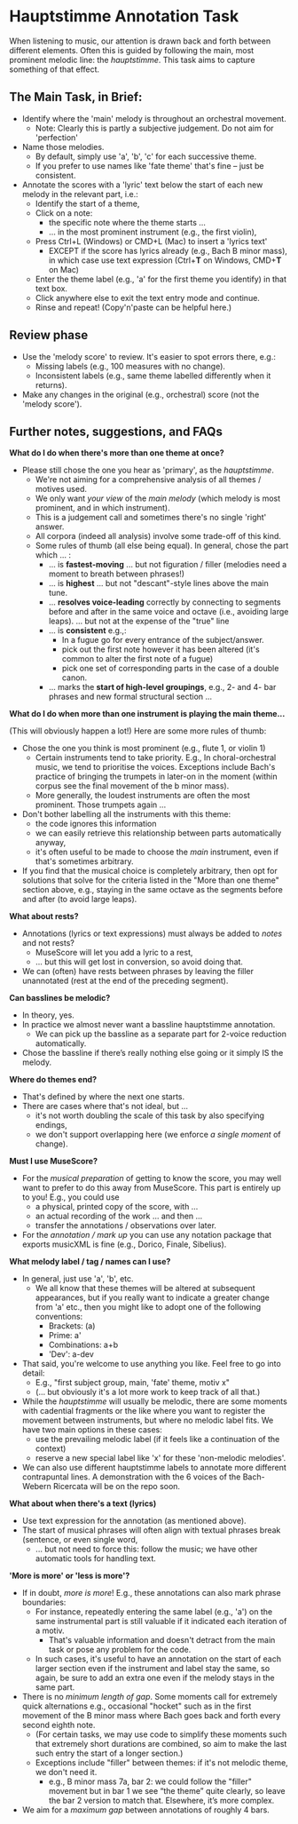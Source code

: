 # Hauptstimme Annotation Task

When listening to music, our attention is drawn back and forth between different elements.
Often this is guided by following the main, most prominent melodic line: the _hauptstimme_.
This task aims to capture something of that effect.


## The Main Task, in Brief:

- Identify where the 'main' melody is throughout an orchestral movement.
  - Note: Clearly this is partly a subjective judgement. Do not aim for 'perfection'
- Name those melodies.
  - By default, simply use 'a', 'b', 'c' for each successive theme.
  - If you prefer to use names like 'fate theme' that's fine – just be consistent.
- Annotate the scores with a 'lyric' text below the start of each new melody in the relevant part, i.e.:
  - Identify the start of a theme,
  - Click on a note:
    - the specific note where the theme starts …
    - … in the most prominent instrument (e.g., the first violin),
  - Press Ctrl+L (Windows) or CMD+L (Mac) to insert a 'lyrics text'
    - EXCEPT if the score has lyrics already (e.g., Bach B minor mass), in which case use text expression (Ctrl+**T** on Windows, CMD+**T** on Mac)
  - Enter the theme label (e.g., 'a' for the first theme you identify) in that text box.
  - Click anywhere else to exit the text entry mode and continue.
  - Rinse and repeat! (Copy'n'paste can be helpful here.)


## Review phase

- Use the 'melody score' to review. It's easier to spot errors there, e.g.:
  - Missing labels (e.g., 100 measures with no change).
  - Inconsistent labels (e.g., same theme labelled differently when it returns).
- Make any changes in the original (e.g., orchestral) score (not the 'melody score').


## Further notes, suggestions, and FAQs

**What do I do when there's more than one theme at once?**

- Please still chose the one you hear as 'primary', as the _hauptstimme_.
  - We're not aiming for a comprehensive analysis of all themes / motives used.
  - We only want _your view_ of the _main melody_ (which melody is most prominent, and in which instrument).
  - This is a judgement call and sometimes there's no single 'right' answer.
  - All corpora (indeed all analysis) involve some trade-off of this kind.
  - Some rules of thumb (all else being equal). In general, chose the part which ... :
    - ... is **fastest-moving** ... but not figuration / filler (melodies need a moment to breath between phrases!)
    - ... is **highest** ... but not "descant"-style lines above the main tune.
    - ... **resolves voice-leading** correctly by connecting to segments before and after in the same voice and octave (i.e., avoiding large leaps). ... but not at the expense of the "true" line
    - ... is **consistent** e.g.,:
       - In a fugue go for every entrance of the subject/answer.
        - pick out the first note however it has been altered (it's common to alter the first note of a fugue)
	  	- pick one set of corresponding parts in the case of a double canon.
    - ... marks the **start of high-level groupings**, e.g., 2- and 4- bar phrases and new formal structural section ...


**What do I do when more than one instrument is playing the main theme...**

(This will obviously happen a lot!)
Here are some more rules of thumb:

- Chose the one you think is most prominent (e.g., flute 1, or violin 1)
	- Certain instruments tend to take priority. E.g., In choral-orchestral music, we tend to prioritise the voices. Exceptions include Bach's practice of bringing the trumpets in later-on in the moment (within corpus see the final movement of the b minor mass).
	- More generally, the loudest instruments are often the most prominent. Those trumpets again ...
- Don't bother labelling all the instruments with this theme:
  - the code ignores this information
  - we can easily retrieve this relationship between parts automatically anyway,
  - it's often useful to be made to choose the _main_ instrument, even if that's sometimes arbitrary.
- If you find that the musical choice is completely arbitrary, then opt for solutions that solve for the criteria listed in the "More than one theme" section above, e.g., staying in the same octave as the segments before and after (to avoid large leaps).


**What about rests?**

- Annotations (lyrics or text expressions) must always be added to _notes_ and not rests?
  - MuseScore will let you add a lyric to a rest,
  - … but this will get lost in conversion, so avoid doing that.
- We can (often) have rests between phrases by leaving the filler unannotated (rest at the end of the preceding segment).


**Can basslines be melodic?**

- In theory, yes.
- In practice we almost never want a bassline hauptstimme annotation.
	- We can pick up the bassline as a separate part for 2-voice reduction automatically.
- Chose the bassline if there’s really nothing else going or it simply IS the melody.


**Where do themes end?**

- That's defined by where the next one starts.
- There are cases where that's not ideal, but ...
  - it's not worth doubling the scale of this task by also specifying endings,
  - we don't support overlapping here (we enforce _a single moment_ of change).


**Must I use MuseScore?**

- For the *musical preparation* of getting to know the score, you may well want to prefer to do this away from MuseScore. This part is entirely up to you! E.g., you could use
  - a physical, printed copy of the score, with …
  - an actual recording of the work … and then …
  - transfer the annotations / observations over later.
- For the *annotation / mark up* you can use any notation package that exports musicXML is fine (e.g., Dorico, Finale, Sibelius).


**What melody label / tag / names can I use?**

- In general, just use 'a', 'b', etc.
  - We all know that these themes will be altered at subsequent appearances, but if you really want to indicate a greater change from 'a' etc., then you might like to adopt one of the following conventions:
    - Brackets: (a)
    - Prime: a'
    - Combinations: a+b
    - 'Dev': a-dev
- That said, you're welcome to use anything you like. Feel free to go into detail:
  - E.g., "first subject group, main, 'fate' theme, motiv x"
  - (… but obviously it's a lot more work to keep track of all that.)
- While the _hauptstimme_ will usually be melodic, there are some moments with cadential fragments or the like where you want to register the movement between instruments, but where no melodic label fits. We have two main options in these cases:
  - use the prevailing melodic label (if it feels like a continuation of the context)
  - reserve a new special label like 'x' for these 'non-melodic melodies'.
- We can also use different hauptstimme labels to annotate more different contrapuntal lines. A demonstration with the 6 voices of the Bach-Webern Ricercata will be on the repo soon.


**What about when there's a text (lyrics)**	
 
- Use text expression for the annotation (as mentioned above).
- The start of musical phrases will often align with textual phrases break (sentence, or even single word,
  - ... but not need to force this: follow the music; we have other automatic tools for handling text.


**'More is more' or 'less is more'?**

- If in doubt, *more is more*! E.g., these annotations can also mark phrase boundaries:
  - For instance, repeatedly entering the same label (e.g., 'a') on the same instrumental part is still valuable if it indicated each iteration of a motiv.
    - That's valuable information and doesn't detract from the main task or pose any problem for the code.
  - In such cases, it's useful to have an annotation on the start of each larger section even if the instrument and label stay the same, so again, be sure to add an extra one even if the melody stays in the same part.
- There is no *minimum length of gap*. Some moments call for extremely quick alternations e.g., occasional "hocket" such as in the first movement of the B minor mass where Bach goes back and forth every second eighth note.
	- (For certain tasks, we may use code to simplify these moments such that extremely short durations are combined, so aim to make the last such entry the start of a longer section.)
    - Exceptions include "filler" between themes: if it's not melodic theme, we don't need it.
      - e.g., B minor mass 7a, bar 2: we could follow the "filler" movement but in bar 1 we see “the theme” quite clearly, so leave the bar 2 version to match that. Elsewhere, it’s more complex.
- We aim for a *maximum gap* between annotations of roughly 4 bars.
